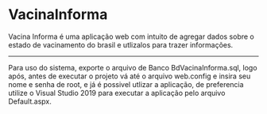 # VacinaInforma
Vacina Informa é uma aplicação web com intuito de agregar dados sobre o estado de vacinamento do brasil e utlizalos para trazer informações.
________________________________________________________________________________________________________________________________________
Para uso do sistema, exporte o arquivo de Banco BdVacinaInforma.sql,
logo após, antes de executar o projeto vá até o arquivo web.config e insira seu nome e senha de root,
e já é possivel utlizar a aplicação, de preferencia utilize o Visual Studio 2019 para executar a aplicação pelo arquivo Default.aspx.
